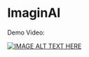 # ImaginAI

Demo Video:

[![IMAGE ALT TEXT HERE](https://img.youtube.com/vi/CDtykYNJRyk/0.jpg)](https://www.youtube.com/watch?v=CDtykYNJRyk)
